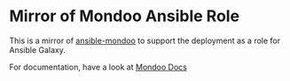 # Mirror of Mondoo Ansible Role

This is a mirror of [ansible-mondoo](https://github.com/mondoolabs/mondoo/tree/master/deployment/ansible-mondoo) to support the deployment as a role for Ansible Galaxy.

For documentation, have a look at [Mondoo Docs](https://docs.mondoo.io/operating_systems/automation/ansible)